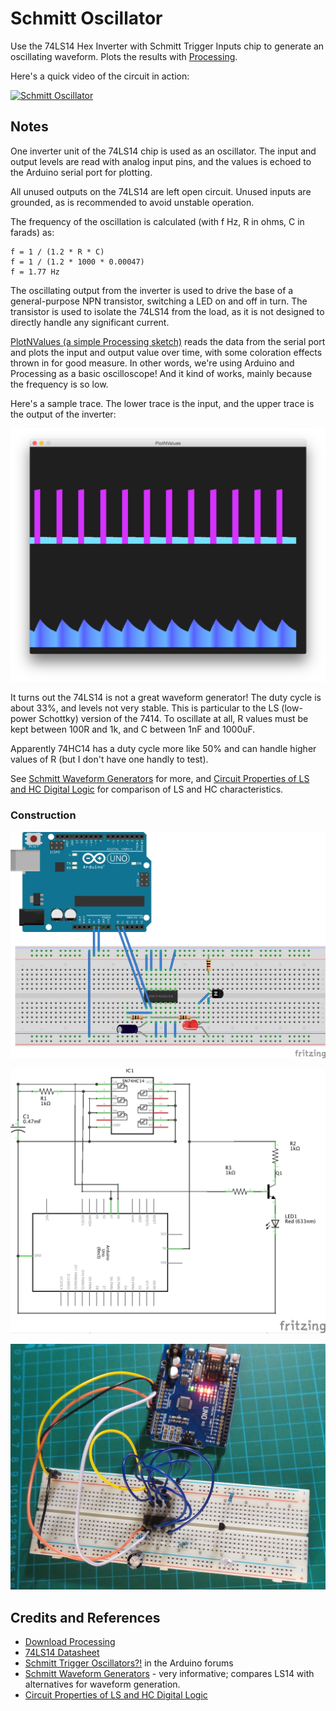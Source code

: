 # Schmitt Oscillator

Use the 74LS14 Hex Inverter with Schmitt Trigger Inputs chip to generate an oscillating waveform. Plots the results with [Processing](https://www.processing.org).

Here's a quick video of the circuit in action:

[![Schmitt Oscillator](http://img.youtube.com/vi/QV99ATHP2Xs/0.jpg)](http://www.youtube.com/watch?v=QV99ATHP2Xs)

## Notes

One inverter unit of the 74LS14 chip is used as an oscillator. The input and output levels are read with analog input pins, and the values is echoed to the Arduino serial port for plotting.

All unused outputs on the 74LS14 are left open circuit. Unused inputs are grounded, as is recommended to avoid unstable operation.

The frequency of the oscillation is calculated (with f Hz, R in ohms, C in farads) as:

    f = 1 / (1.2 * R * C)
    f = 1 / (1.2 * 1000 * 0.00047)
    f = 1.77 Hz

The oscillating output from the inverter is used to drive the base of a general-purpose NPN transistor, switching a LED on and off in turn.
The transistor is used to isolate the 74LS14 from the load, as it is not designed to directly handle any significant current.

[PlotNValues (a simple Processing sketch)](../../processing/PlotNValues) reads the data from the serial port and plots the input and output value over time, with some coloration effects thrown in for good measure. In other words, we're using Arduino and Processing as a basic oscilloscope! And it kind of works, mainly because the frequency is so low.

Here's a sample trace. The lower trace is the input, and the upper trace is the output of the inverter:

![processing trace](./assets/processing_trace.png?raw=true)

It turns out the 74LS14 is not a great waveform generator! The duty cycle is about 33%, and levels not very stable.
This is particular to the LS (low-power Schottky) version of the 7414. To oscillate at all, R values must be kept between 100R and 1k, and C between 1nF and 1000uF.

Apparently 74HC14 has a duty cycle more like 50% and can handle higher values of R (but I don't have one handly to test).

See [Schmitt Waveform Generators](http://www.electronics-tutorials.ws/waveforms/generators.html) for more, and
[Circuit Properties of LS and HC Digital Logic](http://mysite.du.edu/~etuttle/electron/elect13.htm) for comparison of LS and HC characteristics.


### Construction

![The Breadboard](./assets/schmitt_oscillator_bb.jpg?raw=true)

![The Schematic](./assets/schmitt_oscillator_schematic.jpg?raw=true)

![The Build](./assets/schmitt_oscillator_build.jpg?raw=true)


## Credits and References
* [Download Processing](https://www.processing.org/download/)
* [74LS14 Datasheet](http://www.futurlec.com/74LS/74LS14.shtml)
* [Schmitt Trigger Oscillators?!](http://forum.arduino.cc/index.php?topic=147691.0) in the Arduino forums
* [Schmitt Waveform Generators](http://www.electronics-tutorials.ws/waveforms/generators.html) - very informative; compares LS14 with alternatives for waveform generation.
* [Circuit Properties of LS and HC Digital Logic](http://mysite.du.edu/~etuttle/electron/elect13.htm)




